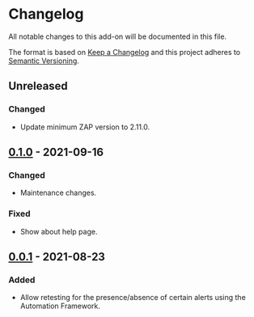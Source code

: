 # Changelog
All notable changes to this add-on will be documented in this file.

The format is based on [Keep a Changelog](https://keepachangelog.com/en/1.0.0/) and this project adheres
to [Semantic Versioning](https://semver.org/spec/v2.0.0.html).

## Unreleased
### Changed
- Update minimum ZAP version to 2.11.0.

## [0.1.0] - 2021-09-16
### Changed
- Maintenance changes.

### Fixed
 - Show about help page.

## [0.0.1] - 2021-08-23

### Added
- Allow retesting for the presence/absence of certain alerts using the Automation Framework.


[0.1.0]: https://github.com/zaproxy/zap-extensions/releases/retest-v0.1.0
[0.0.1]: https://github.com/zaproxy/zap-extensions/releases/retest-v0.0.1
